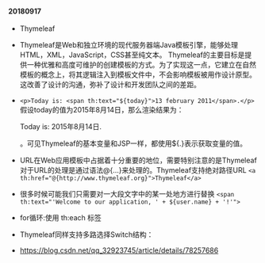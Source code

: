 #### 20180917
* Thymeleaf
* Thymeleaf是Web和独立环境的现代服务器端Java模板引擎，能够处理HTML，XML，JavaScript，CSS甚至纯文本。
  Thymeleaf的主要目标是提供一种优雅和高度可维护的创建模板的方式。为了实现这一点，它建立在自然模板的概念上，将其逻辑注入到模板文件中，不会影响模板被用作设计原型。这改善了设计的沟通，弥补了设计和开发团队之间的差距。
* `<p>Today is: <span th:text="${today}">13 february 2011</span>.</p>
`假设today的值为2015年8月14日，那么渲染结果为：<p>Today is: 2015年8月14日.</p>。可见Thymeleaf的基本变量和JSP一样，都使用${.}表示获取变量的值。  

* URL在Web应用模板中占据着十分重要的地位，需要特别注意的是Thymeleaf对于URL的处理是通过语法@{…}来处理的。Thymeleaf支持绝对路径URL `<a th:href="@{http://www.thymeleaf.org}">Thymeleaf</a>`

* 很多时候可能我们只需要对一大段文字中的某一处地方进行替换 `<span th:text="'Welcome to our application, ' + ${user.name} + '!'">`

* for循环:使用 th:each 标签 

* Thymeleaf同样支持多路选择Switch结构：

* https://blog.csdn.net/qq_32923745/article/details/78257686